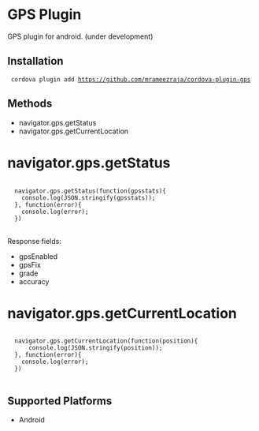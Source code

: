 
GPS Plugin
====================

GPS plugin for android. (under development)

Installation
------------

<code> cordova plugin add https://github.com/mrameezraja/cordova-plugin-gps </code>


Methods
-------
- navigator.gps.getStatus
- navigator.gps.getCurrentLocation


navigator.gps.getStatus
=================

<pre>
<code>
  navigator.gps.getStatus(function(gpsstats){
    console.log(JSON.stringify(gpsstats));
  }, function(error){
    console.log(error);
  })
</code>
</pre>

Response fields:
- gpsEnabled
- gpsFix
- grade
- accuracy

navigator.gps.getCurrentLocation
=================

<pre>
<code>
  navigator.gps.getCurrentLocation(function(position){
      console.log(JSON.stringify(position));
  }, function(error){
    console.log(error);
  })
</code>
</pre>


Supported Platforms
-------------------

- Android
